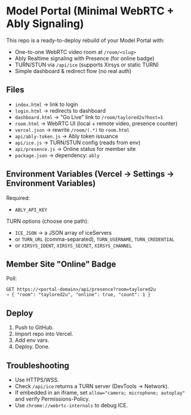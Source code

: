 # Model Portal (Minimal WebRTC + Ably Signaling)

This repo is a ready-to-deploy rebuild of your Model Portal with:
- One-to-one WebRTC video room at `/room/<slug>`
- Ably Realtime signaling with Presence (for online badge)
- TURN/STUN via `/api/ice` (supports Xirsys or static TURN)
- Simple dashboard & redirect flow (no real auth)

## Files
- `index.html` → link to login
- `login.html` → redirects to dashboard
- `dashboard.html` → "Go Live" link to `/room/taylored2u?host=1`
- `room.html` → WebRTC UI (local + remote video, presence counter)
- `vercel.json` → rewrite `/room/(.*)` to `room.html`
- `api/ably-token.js` → Ably token issuance
- `api/ice.js` → TURN/STUN config (reads from env)
- `api/presence.js` → Online status for member site
- `package.json` → dependency: `ably`

## Environment Variables (Vercel → Settings → Environment Variables)
Required:
- `ABLY_API_KEY`

TURN options (choose one path):
- `ICE_JSON` → a JSON array of iceServers
- or `TURN_URL` (comma-separated), `TURN_USERNAME`, `TURN_CREDENTIAL`
- or `XIRSYS_IDENT`, `XIRSYS_SECRET`, `XIRSYS_CHANNEL`

## Member Site "Online" Badge
Poll:
```
GET https://<portal-domain>/api/presence?room=taylored2u
→ { "room": "taylored2u", "online": true, "count": 1 }
```

## Deploy
1. Push to GitHub.
2. Import repo into Vercel.
3. Add env vars.
4. Deploy. Done.

## Troubleshooting
- Use HTTPS/WSS.
- Check `/api/ice` returns a TURN server (DevTools → Network).
- If embedded in an iframe, set `allow="camera; microphone; autoplay"` and verify Permissions-Policy.
- Use `chrome://webrtc-internals` to debug ICE.
